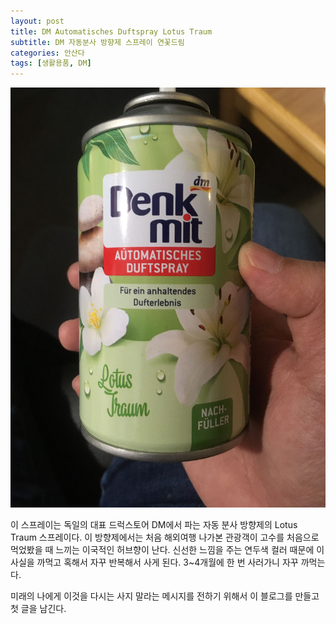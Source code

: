 ```yaml
---
layout: post
title: DM Automatisches Duftspray Lotus Traum
subtitle: DM 자동분사 방향제 스프레이 연꽃드림
categories: 안산다
tags: [생활용품, DM]
---
```

![Lotus Traum](/assets/images/posts/IMG_2630.JPG)

이 스프레이는 독일의 대표 드럭스토어 DM에서 파는 자동 분사 방향제의 Lotus Traum 스프레이다. 이 방향제에서는 처음 해외여행 나가본 관광객이 고수를 처음으로 먹었봤을 때 느끼는 이국적인 허브향이 난다. 신선한 느낌을 주는 연두색 컬러 때문에 이 사실을 까먹고 혹해서 자꾸 반복해서 사게 된다. 3~4개월에 한 번 사러가니 자꾸 까먹는다. 

미래의 나에게 이것을 다시는 사지 말라는 메시지를 전하기 위해서 이 블로그를 만들고 첫 글을 남긴다. 
